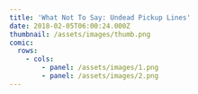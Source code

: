 ```yaml
---
title: 'What Not To Say: Undead Pickup Lines'
date: 2018-02-05T06:00:24.000Z
thumbnail: /assets/images/thumb.png
comic:
  rows:
    - cols:
        - panel: /assets/images/1.png
        - panel: /assets/images/2.png
---
```


